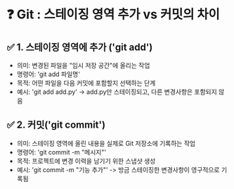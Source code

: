 # ❓ Git : 스테이징 영역 추가 vs 커밋의 차이

## ✅ 1. 스테이징 영역에 추가 ('git add')
- 의미: 변경된 파일을 "임시 저장 공간"에 올리는 작업
- 명령어: 'git add 파일명'
- 목적: 어떤 파일을 다음 커밋에 포함할지 선택하는 단계
- 예시: 'git add add.py'  -> add.py만 스테이징되고, 다른 변경사항은 포함되지 않음


## ✅ 2. 커밋('git commit')
- 의미: 스테이징 영역에 올린 내용을 실제로 Git 저장소에 기록하는 작업
- 명령어: 'git commit -m "메시지"'
- 목적: 프로젝트에 변경 이력을 남기기 위한 스냅샷 생성
- 예시: 'git commit -m "기능 추가"' -> 방금 스테이징한 변경사항이 영구적으로 기록됨

